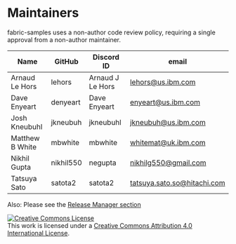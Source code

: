 Maintainers
===========

fabric-samples uses a non-author code review policy, requiring a single approval from a non-author maintainer.

| Name                      | GitHub           | Discord ID       | email                               |
|---------------------------|------------------|------------------|-------------------------------------|
| Arnaud Le Hors            | lehors           | Arnaud J Le Hors | lehors@us.ibm.com                   |
| Dave Enyeart              | denyeart         | Dave Enyeart     | enyeart@us.ibm.com                  |
| Josh Kneubuhl             | jkneubuh         | jkneubuhl        | jkneubuh@us.ibm.com                 |
| Matthew B White           | mbwhite          | mbwhite          | whitemat@uk.ibm.com                 |
| Nikhil Gupta              | nikhil550        | negupta          | nikhilg550@gmail.com                |
| Tatsuya Sato              | satota2          | satota2          | tatsuya.sato.so@hitachi.com         |

Also: Please see the [Release Manager section](https://github.com/hyperledger/fabric/blob/main/MAINTAINERS.md)

<a rel="license" href="http://creativecommons.org/licenses/by/4.0/"><img alt="Creative Commons License" style="border-width:0" src="https://i.creativecommons.org/l/by/4.0/88x31.png" /></a><br />This work is licensed under a <a rel="license" href="http://creativecommons.org/licenses/by/4.0/">Creative Commons Attribution 4.0 International License</a>.
